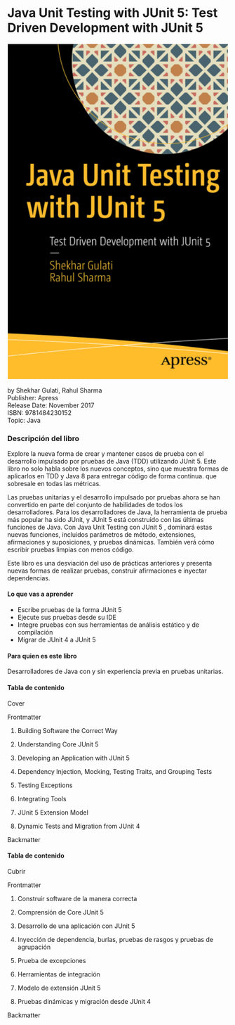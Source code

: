 # Java Unit Testing with JUnit 5: Test Driven Development with JUnit 5

<img src="901_Java_Unit_Testing/images/Portada-01.png">

by Shekhar Gulati, Rahul Sharma<br/>
Publisher: Apress<br/>
Release Date: November 2017<br/>
ISBN: 9781484230152<br/>
Topic: Java<br/>

### Descripción del libro

Explore la nueva forma de crear y mantener casos de prueba con el desarrollo impulsado por pruebas de Java (TDD) utilizando JUnit 5. Este libro no solo habla sobre los nuevos conceptos, sino que muestra formas de aplicarlos en TDD y Java 8 para entregar código de forma continua. que sobresale en todas las métricas. 

Las pruebas unitarias y el desarrollo impulsado por pruebas ahora se han convertido en parte del conjunto de habilidades de todos los desarrolladores. Para los desarrolladores de Java, la herramienta de prueba más popular ha sido JUnit, y JUnit 5 está construido con las últimas funciones de Java. Con  Java Unit Testing con JUnit 5 , dominará estas nuevas funciones, incluidos parámetros de método, extensiones, afirmaciones y suposiciones, y pruebas dinámicas. También verá cómo escribir pruebas limpias con menos código. 

Este libro es una desviación del uso de prácticas anteriores y presenta nuevas formas de realizar pruebas, construir afirmaciones e inyectar dependencias. 

#### Lo que vas a aprender

* Escribe pruebas de la forma JUnit 5 
* Ejecute sus pruebas desde su IDE
* Integre pruebas con sus herramientas de análisis estático y de compilación
* Migrar de JUnit 4 a JUnit 5

#### Para quien es este libro

Desarrolladores de Java con y sin experiencia previa en pruebas unitarias.

#### Tabla de contenido

Cover

Frontmatter

1. Building Software the Correct Way

2. Understanding Core JUnit 5

3. Developing an Application with JUnit 5

4. Dependency Injection, Mocking, Testing Traits, and Grouping Tests

5. Testing Exceptions

6. Integrating Tools

7. JUnit 5 Extension Model

8. Dynamic Tests and Migration from JUnit 4

Backmatter

#### Tabla de contenido

Cubrir

Frontmatter

1. Construir software de la manera correcta

2. Comprensión de Core JUnit 5

3. Desarrollo de una aplicación con JUnit 5

4. Inyección de dependencia, burlas, pruebas de rasgos y pruebas de agrupación

5. Prueba de excepciones

6. Herramientas de integración

7. Modelo de extensión JUnit 5

8. Pruebas dinámicas y migración desde JUnit 4

Backmatter
